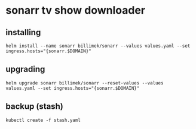 # sonarr tv show downloader

## installing

```shell
helm install --name sonarr billimek/sonarr --values values.yaml --set ingress.hosts="{sonarr.$DOMAIN}"
```

## upgrading

```shell
helm upgrade sonarr billimek/sonarr --reset-values --values values.yaml --set ingress.hosts="{sonarr.$DOMAIN}"
```

## backup (stash)

```shell
kubectl create -f stash.yaml
```
